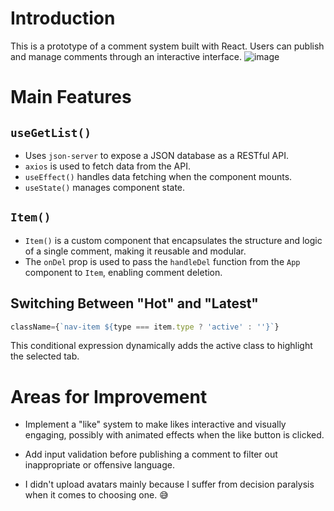 # Introduction

This is a prototype of a comment system built with React. Users can publish and manage comments through an interactive interface.
![image](https://github.com/user-attachments/assets/4d1673ec-38c3-457b-bc3a-9c0bb764b79d)

# Main Features

## `useGetList()`

- Uses `json-server` to expose a JSON database as a RESTful API.
- `axios` is used to fetch data from the API.
- `useEffect()` handles data fetching when the component mounts.
- `useState()` manages component state.

## `Item()`

- `Item()` is a custom component that encapsulates the structure and logic of a single comment, making it reusable and modular.
- The `onDel` prop is used to pass the `handleDel` function from the `App` component to `Item`, enabling comment deletion.

## Switching Between "Hot" and "Latest"

```jsx
className={`nav-item ${type === item.type ? 'active' : ''}`}
```

This conditional expression dynamically adds the active class to highlight the selected tab.

# Areas for Improvement

- Implement a "like" system to make likes interactive and visually engaging, possibly with animated effects when the like button is clicked.

- Add input validation before publishing a comment to filter out inappropriate or offensive language.

- I didn't upload avatars mainly because I suffer from decision paralysis when it comes to choosing one. 😅

